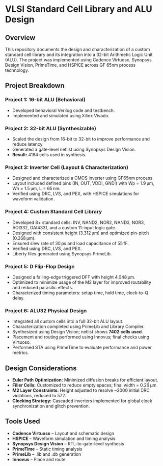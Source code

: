 # VLSI Standard Cell Library and ALU Design

## Overview

This repository documents the design and characterization of a custom standard cell library and its integration into a 32-bit Arithmetic Logic Unit (ALU). The project was implemented using Cadence Virtuoso, Synopsys Design Vision, PrimeTime, and HSPICE across GF 65nm process technology.

## Project Breakdown

### Project 1: 16-bit ALU (Behavioral)
- Developed behavioral Verilog code and testbench.
- Implemented and simulated using Xilinx Vivado.

### Project 2: 32-bit ALU (Synthesizable)
- Scaled the design from 16-bit to 32-bit to improve performance and reduce latency.
- Generated a gate-level netlist using Synopsys Design Vision.
- **Result:** 4164 cells used in synthesis.

### Project 3: Inverter Cell (Layout & Characterization)
- Designed and characterized a CMOS inverter using GF65nm process.
- Layout included defined pins (IN, OUT, VDD!, GND!) with Wp = 1.9 µm, Wn = 1.5 µm, L = 65 nm.
- Verified using DRC, LVS, and PEX, with HSPICE simulations for waveform validation.

### Project 4: Custom Standard Cell Library
- Developed 8+ standard cells: INV, NAND2, NOR2, NAND3, NOR3, AOI332, OAI4331, and a custom 11-input logic gate.
- Designed with consistent height (3.312 µm) and optimized pin-pitch (0.368 µm).
- Ensured slew rate of 30 ps and load capacitance of 55 fF.
- Verified using DRC, LVS, and PEX.
- Liberty files generated using Synopsys PrimeLib.

### Project 5: D Flip-Flop Design
- Designed a falling-edge triggered DFF with height 4.048 µm.
- Optimized to minimize usage of the M2 layer for improved routability and reduced parasitic effects.
- Characterized timing parameters: setup time, hold time, clock-to-Q delay.

### Project 6: ALU32 Physical Design
- Integrated all custom cells into a full 32-bit ALU layout.
- Characterization completed using PrimeLib and Library Compiler.
- Synthesized using Design Vision; netlist shows **7402 cells used**.
- Placement and routing performed using Innovus; final checks using Virtuoso.
- Performed STA using PrimeTime to evaluate performance and power metrics.

## Design Considerations
- **Euler Path Optimization:** Minimized diffusion breaks for efficient layout.
- **Filler Cells:** Customized to reduce empty spaces; final width = 0.26 µm.
- **M2 Layer Constraints:** Height adjusted to resolve ~2000 initial DRC violations, reduced to 572.
- **Clocking Strategy:** Cascaded inverters implemented for global clock synchronization and glitch prevention.

## Tools Used
- **Cadence Virtuoso** – Layout and schematic design
- **HSPICE** – Waveform simulation and timing analysis
- **Synopsys Design Vision** – RTL-to-gate-level synthesis
- **PrimeTime** – Static timing analysis
- **PrimeLib** – .lib and .db generation
- **Innovus** – Place and route
